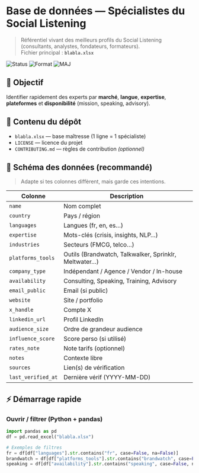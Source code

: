 # Base de données — Spécialistes du Social Listening

> Référentiel vivant des meilleurs profils du Social Listening (consultants, analystes, fondateurs, formateurs).  
> Fichier principal : **`blabla.xlsx`**

![Status](https://img.shields.io/badge/status-live-brightgreen)
![Format](https://img.shields.io/badge/format-XLSX-blue)
![MAJ](https://img.shields.io/badge/MAJ-continue-orange)

## 🎯 Objectif
Identifier rapidement des experts par **marché**, **langue**, **expertise**, **plateformes** et **disponibilité** (mission, speaking, advisory).

## 📁 Contenu du dépôt
- `blabla.xlsx` — base maîtresse (1 ligne = 1 spécialiste)
- `LICENSE` — licence du projet
- `CONTRIBUTING.md` — règles de contribution *(optionnel)*

## 🧱 Schéma des données (recommandé)
> Adapte si tes colonnes diffèrent, mais garde ces intentions.

| Colonne | Description |
|---|---|
| `name` | Nom complet |
| `country` | Pays / région |
| `languages` | Langues (fr, en, es…) |
| `expertise` | Mots-clés (crisis, insights, NLP…) |
| `industries` | Secteurs (FMCG, telco…) |
| `platforms_tools` | Outils (Brandwatch, Talkwalker, Sprinklr, Meltwater…) |
| `company_type` | Indépendant / Agence / Vendor / In-house |
| `availability` | Consulting, Speaking, Training, Advisory |
| `email_public` | Email (si public) |
| `website` | Site / portfolio |
| `x_handle` | Compte X |
| `linkedin_url` | Profil LinkedIn |
| `audience_size` | Ordre de grandeur audience |
| `influence_score` | Score perso (si utilisé) |
| `rates_note` | Note tarifs (optionnel) |
| `notes` | Contexte libre |
| `sources` | Lien(s) de vérification |
| `last_verified_at` | Dernière vérif (YYYY-MM-DD) |

## ⚡ Démarrage rapide

### Ouvrir / filtrer (Python + pandas)
```python
import pandas as pd
df = pd.read_excel("blabla.xlsx")

# Exemples de filtres
fr = df[df["languages"].str.contains("fr", case=False, na=False)]
brandwatch = df[df["platforms_tools"].str.contains("brandwatch", case=False, na=False)]
speaking = df[df["availability"].str.contains("speaking", case=False, na=False)]
